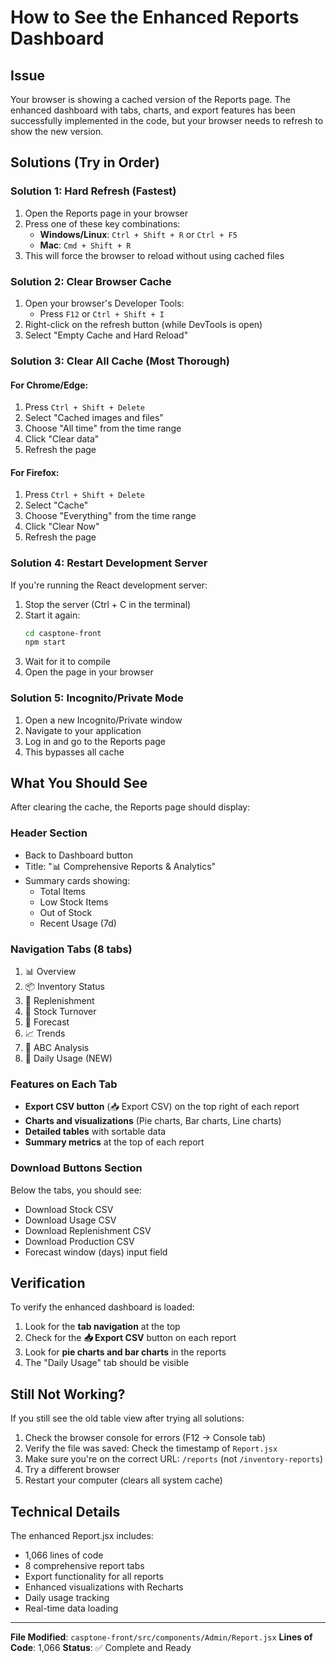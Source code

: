 # How to See the Enhanced Reports Dashboard

## Issue
Your browser is showing a cached version of the Reports page. The enhanced dashboard with tabs, charts, and export features has been successfully implemented in the code, but your browser needs to refresh to show the new version.

## Solutions (Try in Order)

### Solution 1: Hard Refresh (Fastest)
1. Open the Reports page in your browser
2. Press one of these key combinations:
   - **Windows/Linux**: `Ctrl + Shift + R` or `Ctrl + F5`
   - **Mac**: `Cmd + Shift + R`
3. This will force the browser to reload without using cached files

### Solution 2: Clear Browser Cache
1. Open your browser's Developer Tools:
   - Press `F12` or `Ctrl + Shift + I`
2. Right-click on the refresh button (while DevTools is open)
3. Select "Empty Cache and Hard Reload"

### Solution 3: Clear All Cache (Most Thorough)

#### For Chrome/Edge:
1. Press `Ctrl + Shift + Delete`
2. Select "Cached images and files"
3. Choose "All time" from the time range
4. Click "Clear data"
5. Refresh the page

#### For Firefox:
1. Press `Ctrl + Shift + Delete`
2. Select "Cache"
3. Choose "Everything" from the time range
4. Click "Clear Now"
5. Refresh the page

### Solution 4: Restart Development Server
If you're running the React development server:

1. Stop the server (Ctrl + C in the terminal)
2. Start it again:
   ```bash
   cd casptone-front
   npm start
   ```
3. Wait for it to compile
4. Open the page in your browser

### Solution 5: Incognito/Private Mode
1. Open a new Incognito/Private window
2. Navigate to your application
3. Log in and go to the Reports page
4. This bypasses all cache

## What You Should See

After clearing the cache, the Reports page should display:

### Header Section
- Back to Dashboard button
- Title: "📊 Comprehensive Reports & Analytics"
- Summary cards showing:
  - Total Items
  - Low Stock Items
  - Out of Stock
  - Recent Usage (7d)

### Navigation Tabs (8 tabs)
1. 📊 Overview
2. 📦 Inventory Status
3. 📅 Replenishment
4. 🔄 Stock Turnover
5. 🔮 Forecast
6. 📈 Trends
7. 🎯 ABC Analysis
8. 📅 Daily Usage (NEW)

### Features on Each Tab
- **Export CSV button** (📥 Export CSV) on the top right of each report
- **Charts and visualizations** (Pie charts, Bar charts, Line charts)
- **Detailed tables** with sortable data
- **Summary metrics** at the top of each report

### Download Buttons Section
Below the tabs, you should see:
- Download Stock CSV
- Download Usage CSV
- Download Replenishment CSV
- Download Production CSV
- Forecast window (days) input field

## Verification

To verify the enhanced dashboard is loaded:
1. Look for the **tab navigation** at the top
2. Check for the **📥 Export CSV** button on each report
3. Look for **pie charts and bar charts** in the reports
4. The "Daily Usage" tab should be visible

## Still Not Working?

If you still see the old table view after trying all solutions:

1. Check the browser console for errors (F12 → Console tab)
2. Verify the file was saved: Check the timestamp of `Report.jsx`
3. Make sure you're on the correct URL: `/reports` (not `/inventory-reports`)
4. Try a different browser
5. Restart your computer (clears all system cache)

## Technical Details

The enhanced Report.jsx includes:
- 1,066 lines of code
- 8 comprehensive report tabs
- Export functionality for all reports
- Enhanced visualizations with Recharts
- Daily usage tracking
- Real-time data loading

---

**File Modified**: `casptone-front/src/components/Admin/Report.jsx`
**Lines of Code**: 1,066
**Status**: ✅ Complete and Ready
